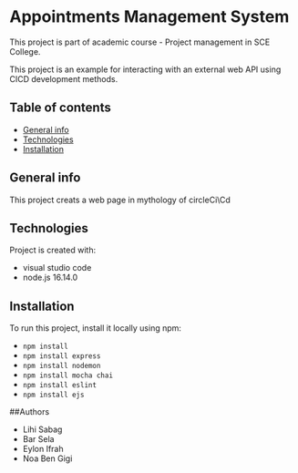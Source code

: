 # Appointments Management System
This project is part of academic course - Project management in SCE College.

This project is an example for interacting with an external web API using CICD development methods.

## Table of contents
* [General info](#general-info)
* [Technologies](#technologies)
* [Installation](#Installation)

## General info
This project creats a web page in mythology of circleCi\Cd 
	
## Technologies
Project is created with:
* visual studio code
* node.js 16.14.0
	
## Installation
To run this project, install it locally using npm:

* `npm install`
* `npm install express`
* `npm install nodemon`
* `npm install mocha chai`
* `npm install eslint`
* `npm install ejs`

##Authors

* Lihi Sabag
* Bar Sela
* Eylon Ifrah
* Noa Ben Gigi
